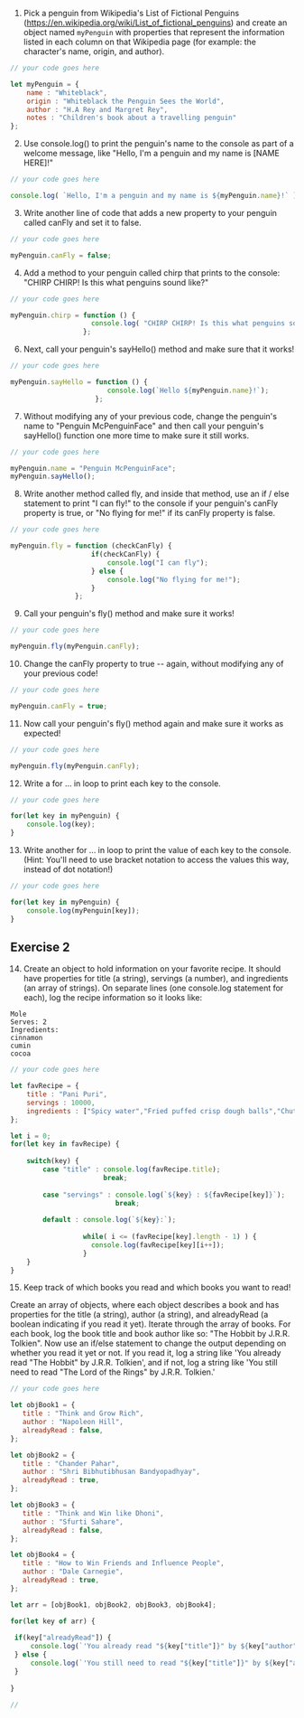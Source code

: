 1. Pick a penguin from Wikipedia's List of Fictional Penguins (https://en.wikipedia.org/wiki/List_of_fictional_penguins) and create an object named `myPenguin` with properties that represent the information listed in each column on that Wikipedia page (for example: the character's name, origin, and author).

```js
// your code goes here

let myPenguin = {
    name : "Whiteblack",
    origin : "Whiteblack the Penguin Sees the World",
    author : "H.A Rey and Margret Rey",
    notes : "Children's book about a travelling penguin"
};

```

2. Use console.log() to print the penguin's name to the console as part of a welcome message, like "Hello, I'm a penguin and my name is [NAME HERE]!"

```js
// your code goes here

console.log( `Hello, I'm a penguin and my name is ${myPenguin.name}!` );
```

3. Write another line of code that adds a new property to your penguin called canFly and set it to false.

```js
// your code goes here

myPenguin.canFly = false;

```

4. Add a method to your penguin called chirp that prints to the console: "CHIRP CHIRP! Is this what penguins sound like?"

```js
// your code goes here

myPenguin.chirp = function () {
                    console.log( "CHIRP CHIRP! Is this what penguins sound like?");
                  };

```

6. Next, call your penguin's sayHello() method and make sure that it works!

```js
// your code goes here

myPenguin.sayHello = function () {
                        console.log(`Hello ${myPenguin.name}!`);
                     };

```

7. Without modifying any of your previous code, change the penguin's name to "Penguin McPenguinFace" and then call your penguin's sayHello() function one more time to make sure it still works.

```js
// your code goes here

myPenguin.name = "Penguin McPenguinFace";
myPenguin.sayHello();

```

8. Write another method called fly, and inside that method, use an if / else statement to print "I can fly!" to the console if your penguin's canFly property is true, or "No flying for me!" if its canFly property is false.

```js
// your code goes here

myPenguin.fly = function (checkCanFly) {
                    if(checkCanFly) {
                        console.log("I can fly");
                    } else {
                        console.log("No flying for me!");
                    }
                };

```

9. Call your penguin's fly() method and make sure it works!

```js
// your code goes here

myPenguin.fly(myPenguin.canFly);

```

10. Change the canFly property to true -- again, without modifying any of your previous code!

```js
// your code goes here

myPenguin.canFly = true;

```

11. Now call your penguin's fly() method again and make sure it works as expected!

```js
// your code goes here

myPenguin.fly(myPenguin.canFly);

```

12. Write a for ... in loop to print each key to the console.

```js
// your code goes here

for(let key in myPenguin) {
    console.log(key);
}

```

13. Write another for ... in loop to print the value of each key to the console. (Hint: You'll need to use bracket notation to access the values this way, instead of dot notation!)

```js
// your code goes here

for(let key in myPenguin) {
    console.log(myPenguin[key]);
}


```

## Exercise 2
 14. Create an object to hold information on your favorite recipe. It should have properties for title (a string), servings (a number), and ingredients (an array of strings).
 On separate lines (one console.log statement for each), log the recipe information so it looks like:
 ```
 Mole
 Serves: 2
 Ingredients:
 cinnamon
 cumin
 cocoa
```

```js
// your code goes here

let favRecipe = {
    title : "Pani Puri",
    servings : 10000,
    ingredients : ["Spicy water","Fried puffed crisp dough balls","Chutney","Boiled potatoes", "Tamarinds"]
};

let i = 0;
for(let key in favRecipe) {
    
    switch(key) {
        case "title" : console.log(favRecipe.title);
                       break;
        
        case "servings" : console.log(`${key} : ${favRecipe[key]}`);
                          break;
        
        default : console.log(`${key}:`);
                  
                  while( i <= (favRecipe[key].length - 1) ) {
                    console.log(favRecipe[key][i++]);
                  }
    }  
}


```

 15. Keep track of which books you read and which books you want to read!

 Create an array of objects, where each object describes a book and has properties for the title (a string), author (a string), and alreadyRead (a boolean indicating if you read it yet).
 Iterate through the array of books. For each book, log the book title and book author like so: "The Hobbit by J.R.R. Tolkien".
 Now use an if/else statement to change the output depending on whether you read it yet or not. If you read it, log a string like 'You already read "The Hobbit" by J.R.R. Tolkien', and if not, log a string like 'You still need to read "The Lord of the Rings" by J.R.R. Tolkien.'

 ```js
// your code goes here

let objBook1 = {
    title : "Think and Grow Rich",
    author : "Napoleon Hill",
    alreadyRead : false,
};

let objBook2 = {
    title : "Chander Pahar",
    author : "Shri Bibhutibhusan Bandyopadhyay",
    alreadyRead : true,
};

let objBook3 = {
    title : "Think and Win like Dhoni",
    author : "Sfurti Sahare",
    alreadyRead : false,
};

let objBook4 = {
    title : "How to Win Friends and Influence People",
    author : "Dale Carnegie",
    alreadyRead : true,
};

let arr = [objBook1, objBook2, objBook3, objBook4];

for(let key of arr) {
  
  if(key["alreadyRead"]) {
      console.log(`'You already read "${key["title"]}" by ${key["author"]}'`);
  } else {
      console.log(`'You still need to read "${key["title"]}" by ${key["author"]}'`);
  }
  
}

// 


```
